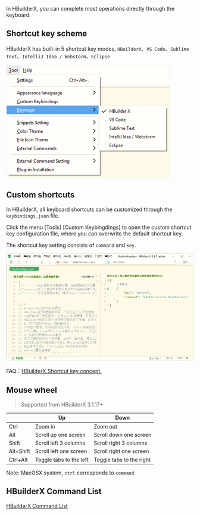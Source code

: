 In HBuilderX, you can complete most operations directly through the keyboard.

## Shortcut key scheme

HBuilderX has built-in 5 shortcut key modes, `HBuilderX`、`VS Code`、`Sublime Text`、`IntelliJ Idea / Webstorm`、`Eclipse`

<img src="/static/snapshots/tutorial/keyboard/keyboard.en.png" style="border: 1px solid #eee;"/>

## Custom shortcuts

In HBuilderX, all keyboard shortcuts can be customized through the `keybindings.json` file.

Click the menu [Tools] [Custom Keybingdings] to open the custom shortcut key configuration file, where you can overwrite the default shortcut key.

The shortcut key setting consists of `command` and `key`.

<img src="/static/snapshots/tutorial/keyboard/keyboard_set.png"  style="zoom: 80%;"/>

FAQ：[HBuilderX Shortcut key concept.](/Tutorial/Other/keybindings_idea)

## Mouse wheel

> Supported from HBuilderX 3.1.17+

| |Up |Down |
|-- |-- |-- |
|Ctrl |Zoom in |Zoom out |
|Alt |Scroll up one screen |Scroll down one screen |
|Shift | Scroll left 3 columns | Scroll right 3 columns |
|Alt+Shift |Scroll left one screen |Scroll right one screen |
|Ctrl+Alt | Toggle tabs to the left | Toggle tabs to the right |

Note: MacOSX system, `ctrl` corresponds to `command`

## HBuilderX Command List

[HBuilderX Command List](Tutorial/Other/command)
